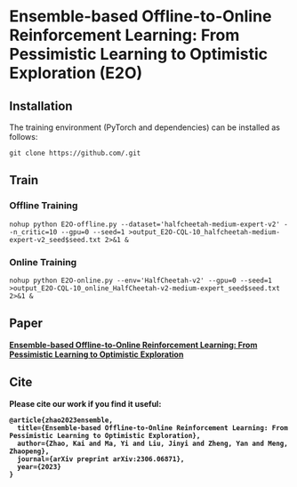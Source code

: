 # Ensemble-based Offline-to-Online Reinforcement Learning: From Pessimistic Learning to Optimistic Exploration (E2O)

## Installation
The training environment (PyTorch and dependencies) can be installed as follows:

```
git clone https://github.com/.git
```

## Train

### Offline Training

```
nohup python E2O-offline.py --dataset='halfcheetah-medium-expert-v2' --n_critic=10 --gpu=0 --seed=1 >output_E2O-CQL-10_halfcheetah-medium-expert-v2_seed$seed.txt 2>&1 &
```

### Online Training

```
nohup python E2O-online.py --env='HalfCheetah-v2' --gpu=0 --seed=1 >output_E2O-CQL-10_online_HalfCheetah-v2-medium-expert_seed$seed.txt 2>&1 &
```


## Paper

<b>[Ensemble-based Offline-to-Online Reinforcement Learning: From Pessimistic Learning to Optimistic Exploration](https://arxiv.org/pdf/2306.06871.pdf) <br>


## Cite

Please cite our work if you find it useful:

```
@article{zhao2023ensemble,
  title={Ensemble-based Offline-to-Online Reinforcement Learning: From Pessimistic Learning to Optimistic Exploration},
  author={Zhao, Kai and Ma, Yi and Liu, Jinyi and Zheng, Yan and Meng, Zhaopeng},
  journal={arXiv preprint arXiv:2306.06871},
  year={2023}
}
```
